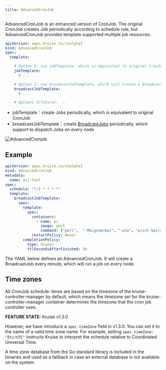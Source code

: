 ```yaml
---
title: AdvancedCronJob
---
```


AdvancedCronJob is an enhanced version of CronJob.
The original CronJob creates Job periodically according to schedule rule, but AdvancedCronJob provides template supported multiple job resources.

```yaml
apiVersion: apps.kruise.io/v1alpha1
kind: AdvancedCronJob
spec:
  template:

    # Option 1: use jobTemplate, which is equivalent to original CronJob
    jobTemplate:
      # ...

    # Option 2: use broadcastJobTemplate, which will create a BroadcastJob object when cron schedule triggers
    broadcastJobTemplate:
      # ...

    # Options 3(future): ...
```

- jobTemplate：create Jobs periodically, which is equivalent to original CronJob
- broadcastJobTemplate：create [BroadcastJobs](./broadcastjob) periodically, which support to dispatch Jobs on every node

![AdvancedCronjob](/img/docs/user-manuals/advancedcronjob.png)

## Example

```yaml
apiVersion: apps.kruise.io/v1alpha1
kind: AdvancedCronJob
metadata:
  name: acj-test
spec:
  schedule: "*/1 * * * *"
  template:
    broadcastJobTemplate:
      spec:
        template:
          spec:
            containers:
              - name: pi
                image: perl
                command: ["perl",  "-Mbignum=bpi", "-wle", "print bpi(2000)"]
            restartPolicy: Never
        completionPolicy:
          type: Always
          ttlSecondsAfterFinished: 30
```

The YAML below defines an AdvancedCronJob. It will create a BroadcastJob every minute, which will run a job on every node.

## Time zones

All CronJob schedule: times are based on the timezone of the kruise-controller-manager by default,
which means the timezone set for the kruise-controller-manager container determines the timezone that the cron job controller uses.

**FEATURE STATE:** Kruise v1.3.0

However, we have introduce a `spec.timeZone` field in v1.3.0.
You can set it to the name of a valid time zone name. For example, setting `spec.timeZone: "Etc/UTC"` instructs Kruise to interpret the schedule relative to Coordinated Universal Time.

A time zone database from the Go standard library is included in the binaries and used as a fallback in case an external database is not available on the system.
